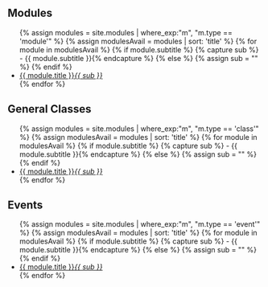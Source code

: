 <div id="naviLeft">
<h2>Modules</h2>
<ul>
   {% assign modules = site.modules | where_exp:"m", "m.type == 'module'" %}
   {% assign modulesAvail = modules | sort: 'title' %}
   {% for module in modulesAvail %}
   {% if module.subtitle %}
   {% capture sub %} - {{ module.subtitle }}{% endcapture %}
   {% else %}
   {% assign sub = "" %}
   {% endif %}
   <li><a href="{{ module.url }}" alt="{{ module.title }}"><u><span class="notranslate">{{ module.title }}</span></u><i>{{ sub }}</i></a></li>
   {% endfor %}
</ul>
<h2>General Classes</h2>
<ul>
   {% assign modules = site.modules | where_exp:"m", "m.type == 'class'" %}
   {% assign modulesAvail = modules | sort: 'title' %}
   {% for module in modulesAvail %}
   {% if module.subtitle %}
   {% capture sub %} - {{ module.subtitle }}{% endcapture %}
   {% else %}
   {% assign sub = "" %}
   {% endif %}
   <li><a href="{{ module.url }}" alt="{{ module.title }}"><u><span class="notranslate">{{ module.title }}</span></u><i>{{ sub }}</i></a></li>
   {% endfor %}
</ul>
<h2>Events</h2>
<ul>
   {% assign modules = site.modules | where_exp:"m", "m.type == 'event'" %}
   {% assign modulesAvail = modules | sort: 'title' %}
   {% for module in modulesAvail %}
   {% if module.subtitle %}
   {% capture sub %} - {{ module.subtitle }}{% endcapture %}
   {% else %}
   {% assign sub = "" %}
   {% endif %}
   <li><a href="{{ module.url }}" alt="{{ module.title }}"><u><span class="notranslate">{{ module.title }}</span></u><i>{{ sub }}</i></a></li>
   {% endfor %}
</ul>

</div>
